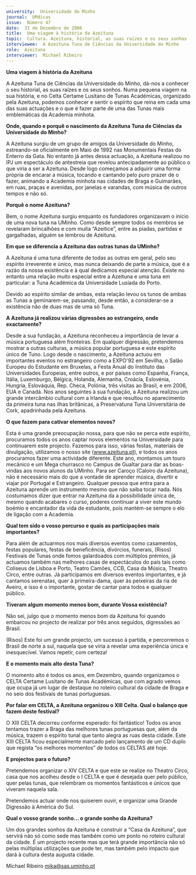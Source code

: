 ```yaml
---
university:  Universidade do Minho
journal:  UMdicas
issue:  Número 47
date:  31 de Dezembro de 2006
title:  Uma viagem à história da Azeituna
topic:  Cultura. Azeituna, historial, as suas raízes e os seus sonhos
interviewee:  A Azeituna Tuna de Ciências da Universidade do Minho
role:  Azeituna
interviewer:  Michael Ribeiro
---
```

 **Uma viagem à história da Azeituna**
 
A Azeituna Tuna de Ciências da Universidade do Minho, dá-nos a conhecer o seu historial, as suas raízes e os seus sonhos. Numa pequena viagem na sua história, e no Celta Certame Lusitano de Tunas Académicas, organizado pela Azeituna, podemos conhecer e sentir o espírito que reina em cada uma das suas actuações e o que é fazer parte de uma das Tunas mais emblemáticas da Academia minhota.

**Onde, quando e porquê o nascimento da Azeituna Tuna de Ciências da Universidade do Minho?**

 A Azeituna surgiu de um grupo de amigos da Universidade do Minho, estreando-se oficialmente em Maio de 1992 nas Monumentais Festas do Enterro da Gata. No entanto já antes dessa actuação, a Azeituna realizou no IPJ um espectáculo de antestreia que revelou antecipadamente ao público o que viria a ser a Azeituna. Desde logo começamos a adquirir uma forma própria de encarar a música, tocando e cantando pelo puro prazer de o fazer, animando a Academia minhota nas cidades de Braga e Guimarães, em ruas, praças e avenidas, por janelas e varandas, com música de outros tempos e não só.

**Porquê o nome Azeituna?**

 Bem, o nome Azeituna surgiu enquanto os fundadores organizavam o início de uma nova tuna na UMinho. Como desde sempre todos os membros se revelaram brincalhões e com muita “Azeitice”, entre as piadas, partidas e gargalhadas, alguém se lembrou de Azeituna.

**Em que se diferencia a Azeituna das outras tunas da UMinho?**

 A Azeituna é uma tuna diferente de todas as outras em geral, pelo seu espírito irreverente e único, mas nunca deixando de parte a música, que é a razão da nossa existência e à qual dedicamos especial atenção. Existe no entanto uma relação muito especial entre a Azeituna e uma tuna em particular: a Tuna Académica da Universidade Lusíada do Porto.

 Devido ao espírito similar de ambas, esta relação levou os tunos de ambas as Tunas a geminarem-se, passando, desde então, a considerar-se a existência não de duas mas de uma só Tuna.

**A Azeituna já realizou várias digressões ao estrangeiro, onde exactamente?**

 Desde a sua fundação, a Azeituna reconheceu a importância de levar a música portuguesa além fronteiras. Em qualquer digressão, pretendemos mostrar a outras culturas, a música popular portuguesa e este espírito único de Tuno. Logo desde o nascimento, a Azeituna actuou em importantes eventos no estrangeiro como a EXPO'92 em Sevilha, o Salão Europeu do Estudante em Bruxelas, a Festa Anual do Instituto das Universidades Europeias, entre outros, e por países como Espanha, França, Itália, Luxemburgo, Bélgica, Holanda, Alemanha, Croácia, Eslovénia, Hungria, Eslováquia, Rep. Checa, Polónia, três visitas ao Brasil, e em 2006, EUA e Canadá. Nos anos seguintes à sua fundação, a Azeituna realizou um grande intercâmbio cultural com a Irlanda e que resultou no aparecimento da primeira tuna nas ilhas britânicas, a Preservatuna Tuna Universitária de Cork, apadrinhada pela Azeituna.

**O que fazem para cativar elementos novos?**

 Esta é uma grande preocupação nossa, para que não se perca este espírito, procuramos todos os anos captar novos elementos na Universidade para continuarem este projecto. Fazemos para isso, várias festas, materiais de divulgação, utilizamos o nosso site (www.azeituna.pt), e todos os anos procuramos fazer uma actividade diferente. Este ano, montamos um touro mecânico e um Mega churrasco no Campus de Gualtar para dar as boas-vindas aos novos alunos da UMinho. Para ser Caroço (Caloiro da Azeituna), não é necessário mais do que a vontade de aprender música, divertir e viajar por Portugal e Estrangeiro. Qualquer pessoa que entra para a Azeituna aprende um instrumento mesmo que não saiba tocar nada. Nós costumamos dizer que entrar na Azeituna da a possibilidade única de, mesmo quando acabares o curso, poderes continuar a viver este mundo boémio e encantador da vida de estudante, pois mantém-se sempre o elo de ligação com a Academia.

**Qual tem sido o vosso percurso e quais as participações mais importantes?**

 Para além de actuarmos nos mais diversos eventos como casamentos, festas populares, festas de beneficência, divórcios, funerais, (Risos) Festivais de Tunas onde fomos galardoados com múltiplos prémios, já actuamos também nas melhores casas de espectáculos do país tais como Coliseus de Lisboa e Porto, Teatro Camões, CCB, Casa da Música, Theatro Circo, entre outras. Já participamos em diversos eventos importantes, e já cantamos serenatas, quer à primeira-dama, quer às peixeiras da ria de Aveiro, e isso é o importante, gostar de cantar para todos e qualquer público.

**Tiveram algum momento menos bom, durante Vossa existência?**

 Não sei, julgo que o momento menos bom da Azeituna foi quando embarcou no projecto de realizar por três anos seguidos, digressões ao Brasil.

 (Risos) Este foi um grande projecto, um sucesso à partida, e percorremos o Brasil de norte a sul, naquela que se viria a revelar uma experiência única e inesquecível. Vamos repetir, com certeza!

**E o momento mais alto desta Tuna?**

 O momento alto é todos os anos, em Dezembro, quando organizamos o CELTA Certame Lusitano de Tunas Académicas, que com agrado vemos que ocupa já um lugar de destaque no roteiro cultural da cidade de Braga e no seio dos festivais de tunas portuguesas.

**Por falar em CELTA, a Azeituna organizou o XIII Celta. Qual o balanço que fazem deste festival?**

 O XIII CELTA decorreu conforme esperado: foi fantástico! Todos os anos tentamos trazer a Braga das melhores tunas portuguesas que, além da música, trazem o espírito tunal que tanto alegra as ruas desta cidade. Este XIII CELTA ficou especialmente marcado pelo lançamento de um CD duplo que regista “os melhores momentos” de todos os CELTAS até hoje.

**E projectos para o futuro?**

 Pretendemos organizar o XIV CELTA e que este se realize no Theatro Circo, casa que nos acolheu desde o I CELTA e que é desejada quer pelo público, quer pelas tunas, que relembram os momentos fantásticos e únicos que viveram naquela sala.

 Pretendemos actuar onde nos quiserem ouvir, e organizar uma Grande Digressão à América do Sul.

**Qual o vosso grande sonho… o grande sonho da Azeituna?**

 Um dos grandes sonhos da Azeituna é construir a “Casa da Azeituna”, que servirá não só como sede mas também como um ponto no roteiro cultural da cidade. É um projecto recente mas que terá grande importância não só pelas múltiplas utilizações que pode ter, mas também pelo impacto que dará à cultura desta augusta cidade.

 Michael Ribeiro mika@sas.uminho.pt

